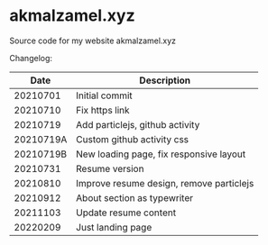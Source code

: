 # akmalzamel.xyz

Source code for my website akmalzamel.xyz

Changelog:

| Date      | Description                              |
| --------- | ---------------------------------------- |
| 20210701  | Initial commit                           |
| 20210710  | Fix https link                           |
| 20210719  | Add particlejs, github activity          |
| 20210719A | Custom github activity css               |
| 20210719B | New loading page, fix responsive layout  |
| 20210731  | Resume version                           |
| 20210810  | Improve resume design, remove particlejs |
| 20210912  | About section as typewriter              |
| 20211103  | Update resume content                    |
| 20220209  | Just landing page                        |
